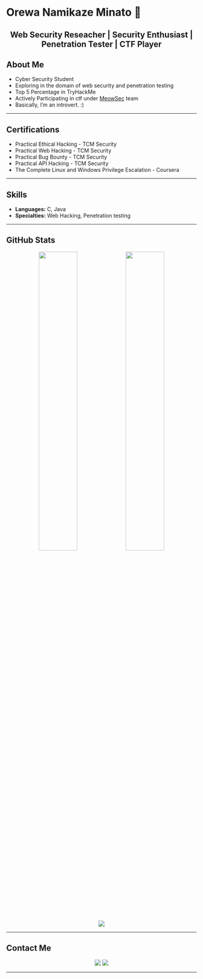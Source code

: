 # Orewa Namikaze Minato 👋

<h2 align="center">Web Security Reseacher | Security Enthusiast | Penetration Tester | CTF Player</h2>  

##  About Me

- Cyber Security Student
- Exploring in the domain of web security and penetration testing
- Top 5 Percentage in TryHackMe
- Actively Participating in ctf under [MeowSec](https://ctftime.org/team/283236) team
- Basically, I’m an introvert. :)

---

## Certifications

- Practical Ethical Hacking - TCM Security
- Practical Web Hacking - TCM Security
- Practical Bug Bounty - TCM Security
- Practical API Hacking - TCM Security
- The Complete Linux and Windows Privilege Escalation - Coursera

---

## Skills

- **Languages:** C, Java
- **Specialties:** Web Hacking, Penetration testing

---

## GitHub Stats

<p align="center">
  <img width="45%" src="https://github-readme-stats.vercel.app/api?username=minato500&show_icons=true&theme=react&count_private=true&hide_border=true" />
  <img width="45%" src="https://github-readme-streak-stats.herokuapp.com/?user=minato500&theme=react&hide_border=true" />
</p>

<p align="center">
  <img src="https://github-readme-activity-graph.vercel.app/graph?username=minato500&theme=react-dark" />
</p>

---

## Contact Me

<p align="center">
  <a href="https://www.linkedin.com/in/harish-kumar-n50"><img src="https://img.shields.io/badge/-LinkedIn-blue?style=flat&logo=Linkedin&logoColor=white" /></a>
  <a href="https://minato500.github.io"><img src="https://img.shields.io/badge/-Portfolio-black?style=flat&logo=Firefox&logoColor=white" /></a>
</p>

---



